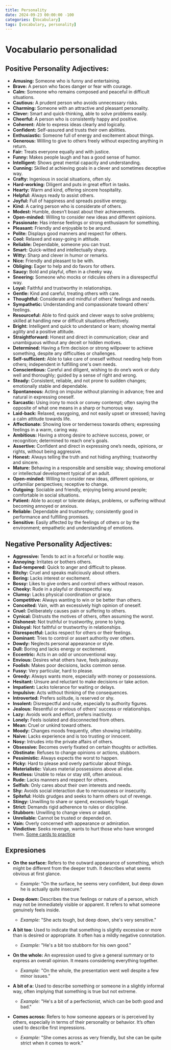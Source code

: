 ```yaml
---
title: Personality
date: 2024-09-23 00:00:00 -100
categories: [Vocabulary]
tags: [vocabulary, personality]
---
```


# Vocabulario personalidad

## **Positive Personality Adjectives:**

-   **Amusing:** Someone who is funny and entertaining.
-   **Brave:** A person who faces danger or fear with courage.
-   **Calm:** Someone who remains composed and peaceful in difficult situations.
-   **Cautious:** A prudent person who avoids unnecessary risks.
-   **Charming:** Someone with an attractive and pleasant personality.
-   **Clever:** Smart and quick-thinking, able to solve problems easily.
-   **Cheerful:** A person who is consistently happy and positive.
-   **Coherent:** Able to express ideas clearly and logically.
-   **Confident:** Self-assured and trusts their own abilities.
-   **Enthusiastic:** Someone full of energy and excitement about things.
-   **Generous:** Willing to give to others freely without expecting anything in return.
-   **Fair:** Treats everyone equally and with justice.
-   **Funny:** Makes people laugh and has a good sense of humor.
-   **Intelligent:** Shows great mental capacity and understanding.
-   **Cunning:** Skilled at achieving goals in a clever and sometimes deceptive way.
-   **Crafty:** Ingenious in social situations, often sly.
-   **Hard-working:** Diligent and puts in great effort in tasks.
-   **Hearty:** Warm and kind, offering sincere hospitality.
-   **Helpful:** Always ready to assist others.
-   **Joyful:** Full of happiness and spreads positive energy.
-   **Kind:** A caring person who is considerate of others.
-   **Modest:** Humble, doesn’t boast about their achievements.
-   **Open-minded:** Willing to consider new ideas and different opinions.
-   **Passionate:** Has intense feelings or strong enthusiasm for something.
-   **Pleasant:** Friendly and enjoyable to be around.
-   **Polite:** Displays good manners and respect for others.
-   **Cool:** Relaxed and easy-going in attitude.
-   **Reliable:** Dependable, someone you can trust.
-   **Smart:** Quick-witted and intellectually sharp.
-   **Witty:** Sharp and clever in humor or remarks.
-   **Nice:** Friendly and pleasant to be with.
-   **Obliging:** Eager to help and do favors for others.
-   **Saucy:** Bold and playful, often in a cheeky way.
-   **Sneering:** Someone who mocks or ridicules others in a disrespectful way.
-   **Loyal:** Faithful and trustworthy in relationships.
-   **Gentle:** Kind and careful, treating others with care.
-   **Thoughtful:** Considerate and mindful of others’ feelings and needs.
-   **Sympathetic:** Understanding and compassionate toward others' feelings.
-   **Resourceful:** Able to find quick and clever ways to solve problems; skilled at handling new or difficult situations effectively.
-   **Bright:** Intelligent and quick to understand or learn; showing mental agility and a positive attitude.
-   **Straightforward:** Honest and direct in communication; clear and unambiguous without any deceit or hidden motives.
-   **Determined:** Having a firm decision or strong willpower to achieve something, despite any difficulties or challenges.
-   **Self-sufficient:** Able to take care of oneself without needing help from others; independent in fulfilling one's own needs.
-   **Conscientious:** Careful and diligent, wishing to do one’s work or duty well and thoroughly; guided by a sense of right and wrong.
-   **Steady:** Consistent, reliable, and not prone to sudden changes; emotionally stable and dependable.
-   **Spontaneous:** Acting on impulse without planning in advance; free and natural in expressing oneself.
-   **Sarcastic:** Using irony to mock or convey contempt; often saying the opposite of what one means in a sharp or humorous way.
-   **Laid-back:** Relaxed, easygoing, and not easily upset or stressed; having a calm attitude towards life.
-   **Affectionate:** Showing love or tenderness towards others; expressing feelings in a warm, caring way.
-   **Ambitious:** Having a strong desire to achieve success, power, or recognition; determined to reach one's goals.
-   **Assertive:** Confident and direct in expressing one’s needs, opinions, or rights, without being aggressive.
-   **Honest:** Always telling the truth and not hiding anything; trustworthy and sincere.
-   **Mature:** Behaving in a responsible and sensible way; showing emotional or intellectual development typical of an adult.
-   **Open-minded:** Willing to consider new ideas, different opinions, or unfamiliar perspectives; receptive to change.
-   **Outgoing:** Sociable and friendly, enjoying being around people; comfortable in social situations.
-   **Patient:** Able to accept or tolerate delays, problems, or suffering without becoming annoyed or anxious.
-   **Reliable:** Dependable and trustworthy; consistently good in performance and fulfilling promises.
-   **Sensitive:** Easily affected by the feelings of others or by the environment; empathetic and understanding of emotions.

## **Negative Personality Adjectives:**

-   **Aggressive:** Tends to act in a forceful or hostile way.
-   **Annoying:** Irritates or bothers others.
-   **Bad-tempered:** Quick to anger and difficult to please.
-   **Bitchy:** Cruel and speaks maliciously about others.
-   **Boring:** Lacks interest or excitement.
-   **Bossy:** Likes to give orders and control others without reason.
-   **Cheeky:** Rude in a playful or disrespectful way.
-   **Clumsy:** Lacks physical coordination or grace.
-   **Competitive:** Always wanting to win or be better than others.
-   **Conceited:** Vain, with an excessively high opinion of oneself.
-   **Cruel:** Deliberately causes pain or suffering to others.
-   **Cynical:** Distrusts the motives of others, often assuming the worst.
-   **Dishonest:** Not truthful or trustworthy, prone to lying.
-   **Disloyal:** Not faithful or trustworthy in relationships.
-   **Disrespectful:** Lacks respect for others or their feelings.
-   **Dominant:** Tries to control or assert authority over others.
-   **Dowdy:** Neglects personal appearance or style.
-   **Dull:** Boring and lacks energy or excitement.
-   **Eccentric:** Acts in an odd or unconventional way.
-   **Envious:** Desires what others have, feels jealousy.
-   **Foolish:** Makes poor decisions, lacks common sense.
-   **Fussy:** Very particular, hard to please.
-   **Greedy:** Always wants more, especially with money or possessions.
-   **Hesitant:** Unsure and reluctant to make decisions or take action.
-   **Impatient:** Lacks tolerance for waiting or delays.
-   **Impulsive:** Acts without thinking of the consequences.
-   **Introverted:** Prefers solitude, is reserved or shy.
-   **Insolent:** Disrespectful and rude, especially to authority figures.
-   **Jealous:** Resentful or envious of others' success or relationships.
-   **Lazy:** Avoids work and effort, prefers inactivity.
-   **Lonely:** Feels isolated and disconnected from others.
-   **Mean:** Cruel or unkind toward others.
-   **Moody:** Changes moods frequently, often showing irritability.
-   **Naive:** Lacks experience and is too trusting or innocent.
-   **Nosy:** Intrudes into the private affairs of others.
-   **Obsessive:** Becomes overly fixated on certain thoughts or activities.
-   **Obstinate:** Refuses to change opinions or actions, stubborn.
-   **Pessimistic:** Always expects the worst to happen.
-   **Picky:** Hard to please and overly particular about things.
-   **Materialistic:** Values material possessions above all else.
-   **Restless:** Unable to relax or stay still, often anxious.
-   **Rude:** Lacks manners and respect for others.
-   **Selfish:** Only cares about their own interests and needs.
-   **Shy:** Avoids social interaction due to nervousness or insecurity.
-   **Spiteful:** Holds grudges and seeks to harm others out of revenge.
-   **Stingy:** Unwilling to share or spend, excessively frugal.
-   **Strict:** Demands rigid adherence to rules or discipline.
-   **Stubborn:** Unwilling to change views or adapt.
-   **Unreliable:** Cannot be trusted or depended on.
-   **Vain:** Overly concerned with appearance or admiration.
-   **Vindictive:** Seeks revenge, wants to hurt those who have wronged them.
    [Some cards to practice](https://quizlet.com/516755921/ingles-b2-c1-la-personalidad-flash-cards/)

## **Expresiones**

-   **On the surface:** Refers to the outward appearance of something, which might be different from the deeper truth. It describes what seems obvious at first glance.

    -   _Example:_ "On the surface, he seems very confident, but deep down he is actually quite insecure."

-   **Deep down:** Describes the true feelings or nature of a person, which may not be immediately visible or apparent. It refers to what someone genuinely feels inside.

    -   _Example:_ "She acts tough, but deep down, she's very sensitive."

-   **A bit too:** Used to indicate that something is slightly excessive or more than is desired or appropriate. It often has a mildly negative connotation.

    -   _Example:_ "He's a bit too stubborn for his own good."

-   **On the whole:** An expression used to give a general summary or to express an overall opinion. It means considering everything together.

    -   _Example:_ "On the whole, the presentation went well despite a few minor issues."

-   **A bit of a:** Used to describe something or someone in a slightly informal way, often implying that something is true but not extreme.

    -   _Example:_ "He's a bit of a perfectionist, which can be both good and bad."

-   **Comes across:** Refers to how someone appears or is perceived by others, especially in terms of their personality or behavior. It’s often used to describe first impressions.
    -   _Example:_ "She comes across as very friendly, but she can be quite strict when it comes to work."
